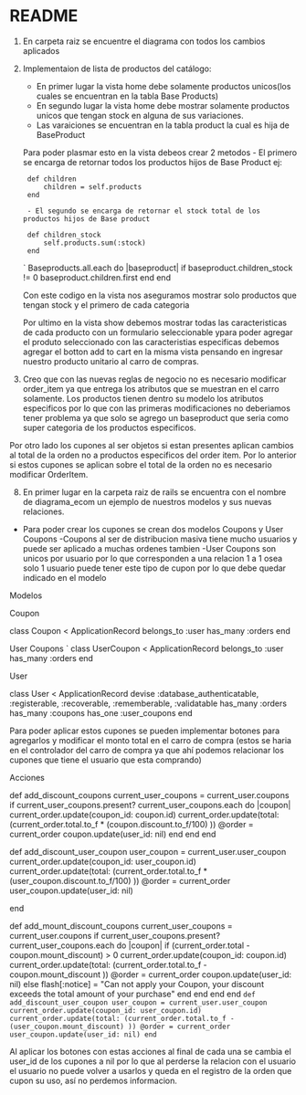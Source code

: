 # README
1) En carpeta raiz se encuentre el diagrama con todos los cambios aplicados 

6) Implementaion de lista de productos del catálogo:

    - En primer lugar la vista home debe solamente productos unicos(los cuales se encuentran en la tabla Base Products) 
    - En segundo lugar la vista home debe mostrar solamente productos unicos que tengan stock en alguna de sus variaciones.
    -   Las varaiciones se encuentran en la tabla product la cual es hija de BaseProduct
    
    Para poder plasmar esto en la vista debeos crear 2 metodos 
        - El primero se encarga de retornar todos los productos hijos de Base Product
        ej:
            
        def children
            children = self.products
        end

        - El segundo se encarga de retornar el stock total de los productos hijos de Base product
      
        def children_stock
            self.products.sum(:stock) 
        end
    `
    Baseproducts.all.each do |baseproduct|
        if baseproduct.children_stock != 0
            baseproduct.children.first
        end
    end
    
    Con este codigo en la vista nos aseguramos mostrar solo productos que tengan stock y el primero de cada categoria 

    Por ultimo en la vista show debemos mostrar todas las caracteristicas de cada producto con un formulario seleccionable ypara poder agregar el produto seleccionado con las caracteristias especificas debemos agregar el botton add to cart en la misma vista pensando en ingresar nuestro producto unitario al carro de compras.

7) Creo que con las nuevas reglas de negocio no es necesario modificar order_item ya que entrega los atributos que se muestran en el carro solamente. Los productos tienen dentro su modelo los atributos especificos por lo que con las primeras modificaciones no deberiamos tener problema ya que solo se agrego un baseproduct que seria como super categoria de los productos especificos. 

Por otro lado los cupones al ser objetos si estan presentes aplican cambios al total de la orden no a productos especificos del order item. Por lo anterior si estos cupones se aplican sobre el total de la orden no es necesario modificar OrderItem.

8) En primer lugar en la carpeta raiz de rails se encuentra con el nombre de diagrama_ecom un ejemplo de nuestros modelos y sus nuevas relaciones.

- Para poder crear los cupones se crean dos modelos Coupons y User Coupons 
    -Coupons al ser de distribucion masiva tiene mucho usuarios y puede ser aplicado a muchas ordenes tambien
    -User Coupons son unicos por usuario por lo que corresponden a una relacion 1 a 1 osea solo 1 usuario puede tener este tipo de cupon por lo que debe quedar indicado en el modelo

Modelos 

Coupon

class Coupon < ApplicationRecord
    belongs_to :user
    has_many :orders
end

User Coupons
`
class UserCoupon < ApplicationRecord
    belongs_to :user
    has_many :orders
end

User

class User < ApplicationRecord
  devise :database_authenticatable, :registerable,
         :recoverable, :rememberable, :validatable
  has_many :orders
  has_many :coupons
  has_one :user_coupons
end

Para poder aplicar estos cupones se pueden implementar botones para agregarlos y modificar el monto total en el carro de compra (estos se haria en el controlador del carro de compra ya que ahí podemos relacionar los cupones que tiene el usuario que esta comprando)

Acciones
  
  def add_discount_coupons 
    current_user_coupons = current_user.coupons   
    if current_user_coupons.present?
      current_user_coupons.each do |coupon|
        current_order.update(coupon_id: coupon.id)
        current_order.update(total: (current_order.total.to_f * (coupon.discount.to_f/100) ))
        @order = current_order
        coupon.update(user_id: nil)
      end
    end
  end
  
  def add_discount_user_coupon
    user_coupon = current_user.user_coupon  
    current_order.update(coupon_id: user_coupon.id)
    current_order.update(total: (current_order.total.to_f * (user_coupon.discount.to_f/100) ))
    @order = current_order
    user_coupon.update(user_id: nil)
    
  end
  
  def add_mount_discount_coupons 
    current_user_coupons = current_user.coupons
    if current_user_coupons.present?
      current_user_coupons.each do |coupon|
        if (current_order.total - coupon.mount_discount) > 0
          current_order.update(coupon_id: coupon.id)
          current_order.update(total: (current_order.total.to_f - coupon.mount_discount ))
          @order = current_order
          coupon.update(user_id: nil)
        else
          flash[:notice] = "Can not apply your Coupon, your discount exceeds the total amount of your purchase"
        end
      end
    end
  end
  `
  def add_discount_user_coupon
    user_coupon = current_user.user_coupon  
    current_order.update(coupon_id: user_coupon.id)
    current_order.update(total: (current_order.total.to_f - (user_coupon.mount_discount) ))
    @order = current_order
    user_coupon.update(user_id: nil)
  end
  `

Al aplicar los botones con estas acciones al final de cada una se cambia el user_id de los cupones a nil por lo que al perderse la relacion con el usuario el usuario no puede volver a usarlos y queda en el registro de la orden que cupon su uso, así no perdemos informacion.


    